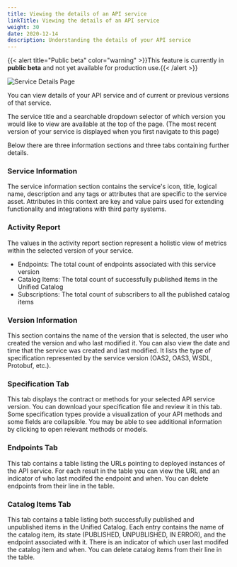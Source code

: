 ```yaml
---
title: Viewing the details of an API service
linkTitle: Viewing the details of an API service
weight: 30
date: 2020-12-14
description: Understanding the details of your API service
---
```


{{< alert title="Public beta" color="warning" >}}This feature is currently in **public beta** and not yet available for production use.{{< /alert >}}

![Service Details Page](/Images/central/env_and_gateway_mgmt/ServiceDetailsPage.png)

You can view details of your API service and of current or previous versions of that service.

The service title and a searchable dropdown selector of which version you would like to view are available at the top of the page.
(The most recent version of your service is displayed when you first navigate to this page)

Below there are three information sections and three tabs containing further details.

### Service Information

The service information section contains the service's icon, title, logical name, description and any tags or attributes that are specific to the service asset. Attributes in this context are key and value pairs used for extending functionality and integrations with third party systems.

### Activity Report

The values in the activity report section represent a holistic view of metrics within the selected version of your service.

* Endpoints: The total count of endpoints associated with this service version
* Catalog Items: The total count of successfully published items in the Unified Catalog
* Subscriptions: The total count of subscribers to all the published catalog items

### Version Information

This section contains the name of the version that is selected, the user who created the version and who last modified it. You can also view the date and time that the service was created and last modified. It lists the type of specification represented by the service version (OAS2, OAS3, WSDL, Protobuf, etc.).

### Specification Tab

This tab displays the contract or methods for your selected API service version. You can download your specification file and review it in this tab. Some specification types provide a visualization of your API methods and some fields are collapsible. You may be able to see additional information by clicking to open relevant methods or models.

### Endpoints Tab

This tab contains a table listing the URLs pointing to deployed instances of the API service. For each result in the table you can view the URL and an indicator of who last modifed the endpoint and when. You can delete endpoints from their line in the table.

### Catalog Items Tab

This tab contains a table listing both successfully published and unpublished items in the Unified Catalog. Each entry contains the name of the catalog item, its state (PUBLISHED, UNPUBLISHED, IN ERROR), and the endpoint associated with it. There is an indicator of which user last modifed the catalog item and when. You can delete catalog items from their line in the table.
